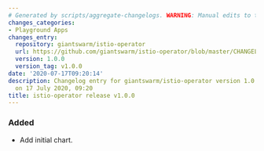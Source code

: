 ```yaml
---
# Generated by scripts/aggregate-changelogs. WARNING: Manual edits to this files will be overwritten.
changes_categories:
- Playground Apps
changes_entry:
  repository: giantswarm/istio-operator
  url: https://github.com/giantswarm/istio-operator/blob/master/CHANGELOG.md#v100---2020-07-09
  version: 1.0.0
  version_tag: v1.0.0
date: '2020-07-17T09:20:14'
description: Changelog entry for giantswarm/istio-operator version 1.0.0, published
  on 17 July 2020, 09:20
title: istio-operator release v1.0.0
---
```


### Added 
- Add initial chart.
